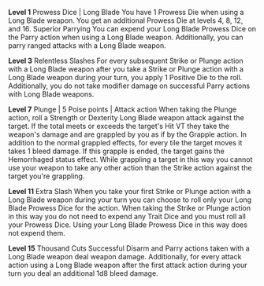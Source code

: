 **Level 1**
Prowess Dice | Long Blade
	You have 1 Prowess Die when using a Long Blade weapon. You get an additional Prowess Die at levels 4, 8, 12, and 16.
Superior Parrying
	You can expend your Long Blade Prowess Dice on the Parry action when using a Long Blade weapon. Additionally, you can parry ranged attacks with a Long Blade weapon.

**Level 3**
Relentless Slashes
	For every subsequent Strike or Plunge action with a Long Blade weapon after you take a Strike or Plunge action with a Long Blade weapon during your turn, you apply 1 Positive Die to the roll. Additionally, you do not take modifier damage on successful Parry actions with Long Blade weapons.

**Level 7**
Plunge | 5 Poise points | Attack action
	When taking the Plunge action, roll a Strength or Dexterity Long Blade weapon attack against the target. If the total meets or exceeds the target's Hit VT they take the weapon's damage and are grappled by you as if by the Grapple action. In addition to the normal grappled effects, for every tile the target moves it takes 1 bleed damage. If this grapple is ended, the target gains the Hemorrhaged status effect. While grappling a target in this way you cannot use your weapon to take any other action than the Strike action against the target you're grappling.

**Level 11**
Extra Slash
	When you take your first Strike or Plunge action with a Long Blade weapon during your turn you can choose to roll only your Long Blade Prowess Dice for the action. When taking the Strike or Plunge action in this way you do not need to expend any Trait Dice and you must roll all your Prowess Dice. Using your Long Blade Prowess Dice in this way does not expend them.

**Level 15**
Thousand Cuts
	Successful Disarm and Parry actions taken with a Long Blade weapon deal weapon damage. Additionally, for every attack action using a Long Blade weapon after the first attack action during your turn you deal an additional 1d8 bleed damage.